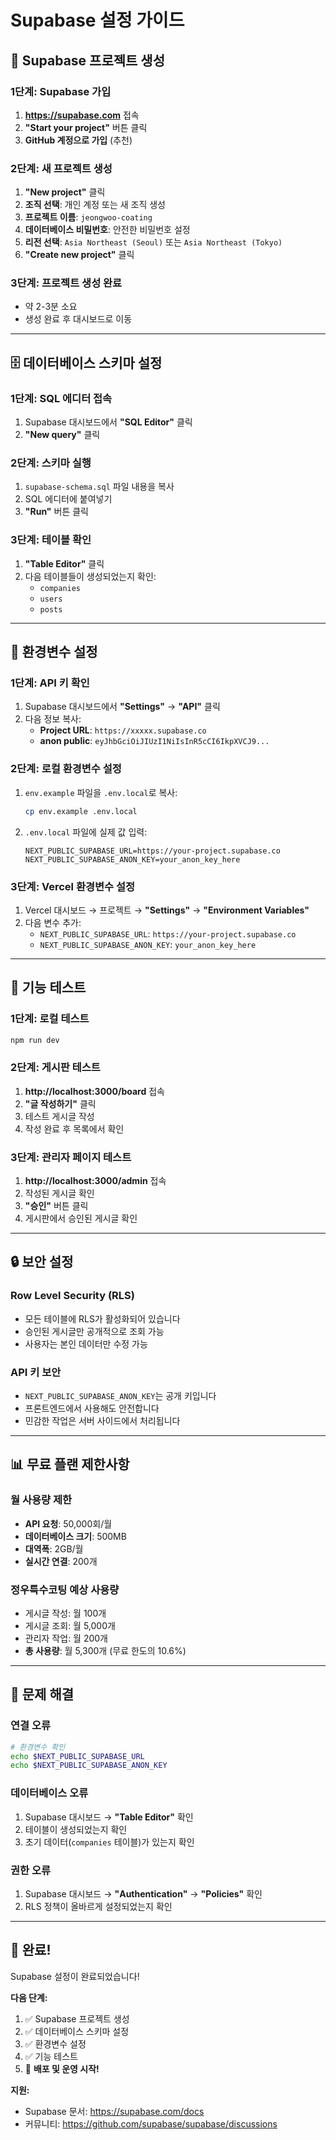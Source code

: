 # Supabase 설정 가이드

## 🚀 **Supabase 프로젝트 생성**

### **1단계: Supabase 가입**
1. **https://supabase.com** 접속
2. **"Start your project"** 버튼 클릭
3. **GitHub 계정으로 가입** (추천)

### **2단계: 새 프로젝트 생성**
1. **"New project"** 클릭
2. **조직 선택**: 개인 계정 또는 새 조직 생성
3. **프로젝트 이름**: `jeongwoo-coating`
4. **데이터베이스 비밀번호**: 안전한 비밀번호 설정
5. **리전 선택**: `Asia Northeast (Seoul)` 또는 `Asia Northeast (Tokyo)`
6. **"Create new project"** 클릭

### **3단계: 프로젝트 생성 완료**
- 약 2-3분 소요
- 생성 완료 후 대시보드로 이동

---

## 🗄️ **데이터베이스 스키마 설정**

### **1단계: SQL 에디터 접속**
1. Supabase 대시보드에서 **"SQL Editor"** 클릭
2. **"New query"** 클릭

### **2단계: 스키마 실행**
1. `supabase-schema.sql` 파일 내용을 복사
2. SQL 에디터에 붙여넣기
3. **"Run"** 버튼 클릭

### **3단계: 테이블 확인**
1. **"Table Editor"** 클릭
2. 다음 테이블들이 생성되었는지 확인:
   - `companies`
   - `users`
   - `posts`

---

## 🔑 **환경변수 설정**

### **1단계: API 키 확인**
1. Supabase 대시보드에서 **"Settings"** → **"API"** 클릭
2. 다음 정보 복사:
   - **Project URL**: `https://xxxxx.supabase.co`
   - **anon public**: `eyJhbGciOiJIUzI1NiIsInR5cCI6IkpXVCJ9...`

### **2단계: 로컬 환경변수 설정**
1. `env.example` 파일을 `.env.local`로 복사:
   ```bash
   cp env.example .env.local
   ```

2. `.env.local` 파일에 실제 값 입력:
   ```env
   NEXT_PUBLIC_SUPABASE_URL=https://your-project.supabase.co
   NEXT_PUBLIC_SUPABASE_ANON_KEY=your_anon_key_here
   ```

### **3단계: Vercel 환경변수 설정**
1. Vercel 대시보드 → 프로젝트 → **"Settings"** → **"Environment Variables"**
2. 다음 변수 추가:
   - `NEXT_PUBLIC_SUPABASE_URL`: `https://your-project.supabase.co`
   - `NEXT_PUBLIC_SUPABASE_ANON_KEY`: `your_anon_key_here`

---

## 🎯 **기능 테스트**

### **1단계: 로컬 테스트**
```bash
npm run dev
```

### **2단계: 게시판 테스트**
1. **http://localhost:3000/board** 접속
2. **"글 작성하기"** 클릭
3. 테스트 게시글 작성
4. 작성 완료 후 목록에서 확인

### **3단계: 관리자 페이지 테스트**
1. **http://localhost:3000/admin** 접속
2. 작성된 게시글 확인
3. **"승인"** 버튼 클릭
4. 게시판에서 승인된 게시글 확인

---

## 🔒 **보안 설정**

### **Row Level Security (RLS)**
- 모든 테이블에 RLS가 활성화되어 있습니다
- 승인된 게시글만 공개적으로 조회 가능
- 사용자는 본인 데이터만 수정 가능

### **API 키 보안**
- `NEXT_PUBLIC_SUPABASE_ANON_KEY`는 공개 키입니다
- 프론트엔드에서 사용해도 안전합니다
- 민감한 작업은 서버 사이드에서 처리됩니다

---

## 📊 **무료 플랜 제한사항**

### **월 사용량 제한**
- **API 요청**: 50,000회/월
- **데이터베이스 크기**: 500MB
- **대역폭**: 2GB/월
- **실시간 연결**: 200개

### **정우특수코팅 예상 사용량**
- 게시글 작성: 월 100개
- 게시글 조회: 월 5,000개
- 관리자 작업: 월 200개
- **총 사용량**: 월 5,300개 (무료 한도의 10.6%)

---

## 🚨 **문제 해결**

### **연결 오류**
```bash
# 환경변수 확인
echo $NEXT_PUBLIC_SUPABASE_URL
echo $NEXT_PUBLIC_SUPABASE_ANON_KEY
```

### **데이터베이스 오류**
1. Supabase 대시보드 → **"Table Editor"** 확인
2. 테이블이 생성되었는지 확인
3. 초기 데이터(`companies` 테이블)가 있는지 확인

### **권한 오류**
1. Supabase 대시보드 → **"Authentication"** → **"Policies"** 확인
2. RLS 정책이 올바르게 설정되었는지 확인

---

## 🎉 **완료!**

Supabase 설정이 완료되었습니다!

**다음 단계:**
1. ✅ Supabase 프로젝트 생성
2. ✅ 데이터베이스 스키마 설정
3. ✅ 환경변수 설정
4. ✅ 기능 테스트
5. 🚀 **배포 및 운영 시작!**

**지원:**
- Supabase 문서: https://supabase.com/docs
- 커뮤니티: https://github.com/supabase/supabase/discussions
